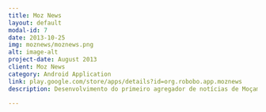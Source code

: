 ```yaml
---
title: Moz News
layout: default
modal-id: 7
date: 2013-10-25
img: moznews/moznews.png
alt: image-alt
project-date: August 2013
client: Moz News
category: Android Application
link: play.google.com/store/apps/details?id=org.robobo.app.moznews
description: Desenvolvimento do primeiro agregador de notícias de Moçambique em Android. Este é um public beta preview. O aplicativo foi testado em dispositivos com versão Android 2.3.7, 42.2 e 5.0.2. Sendo ideal para telefones e Tablets. Pode ser baixado agora em <a href="https://play.google.com/store/apps/details?id=org.robobo.app.moznews">Moznews no Google Play</a> A MozNews é um aplicativo desenvolvido sem fins lucrativos, com um objetivo, de agregar notícias das diversas fontes noticiosas Moçambicanas e apresentar as mesmas de forma otimizada e eficiente nos dispositivos móveis. O desenvolvimento desta solução surgiu de uma necessidade de estar atualizado às notícias Nacionais pelo telemóvel, mas na altura de desenvolvimento da solução (Agosto de 2013), nenhuma das fontes noticiosas em Moçambique tinha uma versão dos seus sites otimizada para o smartphone e muito menos era responsivo, algo que causava frustração ao aceder os sites pelo telemóvel e ter de encarar uma experiência direcionada às telas grandes, como aos do computador. Como uma primeira fase o aplicativo foi desenvolvido para a plataforma Android e a publicação foi feita na Play Store (mercado de aplicativos da plataforma Android). Devido à falta de recursos para continuar o desenvolvimento para as outras plataformas, como o iOS (Apple iPhone), Windows Phone, entre outros, uma solução conhecida por Responsive-Web foi implementada para não deixar de lado usuários naquelas plataformas, que podem aceder a uma experiência semelhante e otimizada pelo navegador de Internet dos telemóveis, simplesmente acedendo à página http://mozapp.necto.me/. O aplicativo foi publicado inicialmente como Open Source em plataforma de colaboração e publicação de código, conhecida como Github, com objetivo de permitir que outros desenvolvedores pudessem ver como o aplicativo foi desenvolvido e caso alguém pretende replicar, melhorar ou criar uma solução com base no trabalho feito, a opção existe. O aplicativo continua a ser desenvolvido e mantido em operação durante tempos livres e conta com mais de 1000 (mil) pessoas que já baixaram o aplicativo para os telemóveis. Neste momento os jornais O Pais online e @Verdade estão disponível no aplicativo, e a informação é carregada ou agregada de forma automática. O desenvolvedor espera adicionar mais fontes noticiosas e tornar o aplicativo o ponto de referência para aceder informação nacional de forma otimizada nos telemóveis.

---
```

